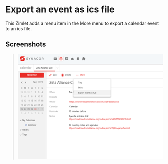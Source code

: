 # Export an event as ics file

This Zimlet adds a menu item in the More menu to export a calendar event to an ics file.

## Screenshots

> ![](screenshots/menu.png)

